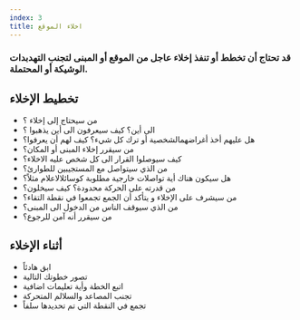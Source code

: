 ```yaml
---
index: 3
title: اخلاء الموقع
---
```

### قد تحتاج أن تخطط أو تنفذ إخلاء عاجل من الموقع أو المبنى لتجنب التهدبدات الوشيكة أو المحتملة.

## تخطيط الإخلاء

* من سيحتاج إلى إخلاء ؟
* الى أين؟ كيف سيعرفون الى أين يذهبوا ؟
* هل عليهم أخذ أغراضهمالشخصية  أو ترك كل شيء؟  كيف لهم أن يعرفوا؟
* من سيقرر إخلاء المبنى أو المكان؟
* كيف سيوصلوا القرار الى كل شخص عليه الاخلاء؟
* من الذي سيتواصل مع المستجيبين للطوارئ؟ 
* هل سيكون هناك أية تواصلات خارجية مطلوبة كوسائلالاعلام مثلاً؟
* من قدرته على الحركة محدودة؟  كيف سيخلون؟
* من سيشرف على الإخلاء و يتأكد أن الجمع تجمعوا في نقطة التقاء؟
* من الذي سيوقف الناس من الدخول الى المبنى؟
* من سيقرر أنه آمن للرجوع؟

## أثناء الإخلاء

* ابق هادئاً
* تصور خطوتك التالية 
* اتبع الخطة وأية تعليمات اضافية
* تجنب المصاعد والسلالم المتحركة
* تجمع في النقطة التي تم تحديدها سلفاً